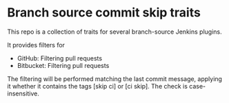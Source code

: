 # Branch source commit skip traits

This repo is a collection of traits for several branch-source Jenkins plugins.

It provides filters for
 - GitHub: Filtering pull requests 
 - Bitbucket: Filtering pull requests


The filtering will be performed matching the last commit message, applying it whether it contains the tags [skip ci] or [ci skip]. The check is case-insensitive.